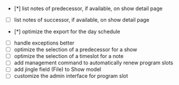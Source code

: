 - [*] list notes of predecessor, if available, on show detail page
- [ ] list notes of successor, if available, on show detail page
- [*] optimize the export for the day schedule
- [ ] handle exceptions better
- [ ] optimize the selection of a predecessor for a show
- [ ] optimize the selection of a timeslot for a note
- [ ] add management command to automatically renew program slots
- [ ] add jingle field (File) to Show model
- [ ] customize the admin interface for program slot
